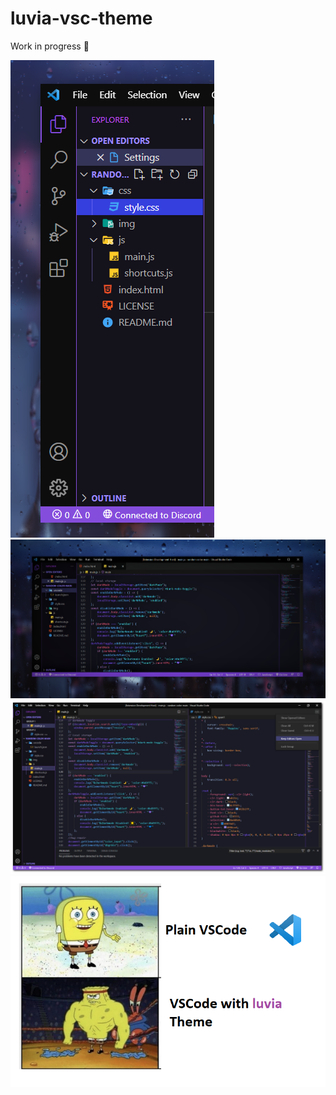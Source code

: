 # luvia-vsc-theme
Work in progress 💜

![prev](https://raw.githubusercontent.com/maciekkoks/luvia-vsc-theme/main/preview.png)
![rain](https://raw.githubusercontent.com/maciekkoks/luvia-vsc-theme/main/Static/rain-after.png)
![full-window](https://raw.githubusercontent.com/maciekkoks/luvia-vsc-theme/main/Static/full-window-shadow.png)
![meme](https://raw.githubusercontent.com/maciekkoks/luvia-vsc-theme/main/gigafunny.png)
